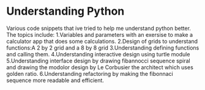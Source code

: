 # Understanding Python
Various code snippets that ive tried to help me understand python better.
The topics include:
1.Variables and parameters with an exersise to make a calculator app that does some calculations.
2.Design of grids to understand functions:A 2 by 2 grid and a 8 by 8 grid
3.Understanding defining functions and calling them.
4.Understanding interactive design using turtle module
5.Understanding interface design by drawing fibannocci sequence spiral and drawing the modolor design by Le Corbusier the architect which uses golden ratio.
6.Understanding refactoring by making the fibonnaci sequence more readable and efficient.


